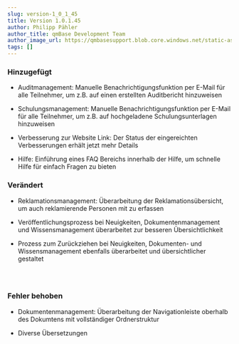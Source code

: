 ```yaml
---
slug: version-1_0_1_45
title: Version 1.0.1.45
author: Philipp Pähler
author_title: qmBase Development Team
author_image_url: https://qmbasesupport.blob.core.windows.net/static-assets/img/persons/paehler_round.png
tags: []
---
```

### Hinzugefügt

*   Auditmanagement: Manuelle Benachrichtigungsfunktion per E-Mail für alle Teilnehmer, um z.B. auf einen erstellten Auditbericht hinzuweisen

*   Schulungsmanagement: Manuelle Benachrichtigungsfunktion per E-Mail für alle Teilnehmer, um z.B. auf hochgeladene Schulungsunterlagen hinzuweisen

*   Verbesserung zur Website Link: Der Status der eingereichten Verbesserungen erhält jetzt mehr Details

*   Hilfe: Einführung eines FAQ Bereichs innerhalb der Hilfe, um schnelle Hilfe für einfach Fragen zu bieten 

### Verändert

*   Reklamationsmanagement: Überarbeitung der Reklamationsübersicht, um auch reklamierende Personen mit zu erfassen

*   Veröffentlichungsprozess bei Neuigkeiten, Dokumentenmanagement und Wissensmanagement überarbeitet zur besseren Übersichtlichkeit

*   Prozess zum Zurückziehen bei Neuigkeiten, Dokumenten- und Wissensmanagement ebenfalls überarbeitet und übersichtlicher gestaltet

###  

### Fehler behoben

*   Dokumentenmanagement: Überarbeitung der Navigationleiste oberhalb des Dokumtens mit vollständiger Ordnerstruktur

*   Diverse Übersetzungen